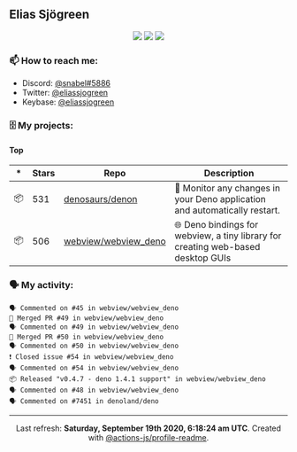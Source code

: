 ## Elias Sjögreen

<p align="center">
  <img src="https://img.shields.io/badge/🎂-dec. 2003-success" />
  <img src="https://img.shields.io/badge/🌎-Stockholm-informational" />
  <img src="https://img.shields.io/badge/👦-He/Him-informational" />
</p>

### 📫 How to reach me:

- Discord: [@snabel#5886](https://discord.com/users/267978757799673866)
- Twitter: [@eliassjogreen](https://twitter.com/eliassjogreen)
- Keybase: [@eliassjogreen](https://keybase.io/eliassjogreen)

### 🗄 My projects:

#### Top
|*|Stars|Repo|Description|
|---|---|---|---|
| 📦 | 531 | [denosaurs/denon](https://github.com/denosaurs/denon) | 👀 Monitor any changes in your Deno application and automatically restart. |
| 📦 | 506 | [webview/webview_deno](https://github.com/webview/webview_deno) | 🌐 Deno bindings for webview, a tiny library for creating web-based desktop GUIs |

### 🗣 My activity:

```
🗣 Commented on #45 in webview/webview_deno
🎉 Merged PR #49 in webview/webview_deno
🗣 Commented on #49 in webview/webview_deno
🎉 Merged PR #50 in webview/webview_deno
🗣 Commented on #50 in webview/webview_deno
❗️ Closed issue #54 in webview/webview_deno
🗣 Commented on #54 in webview/webview_deno
📦 Released "v0.4.7 - deno 1.4.1 support" in webview/webview_deno
🗣 Commented on #48 in webview/webview_deno
🗣 Commented on #7451 in denoland/deno
```

------------
<p align="center">Last refresh: <b>Saturday, September 19th 2020, 6:18:24 am UTC</b>. Created with <a href=https://github.com/marketplace/actions/profile-readme>@actions-js/profile-readme</a>.</p>
